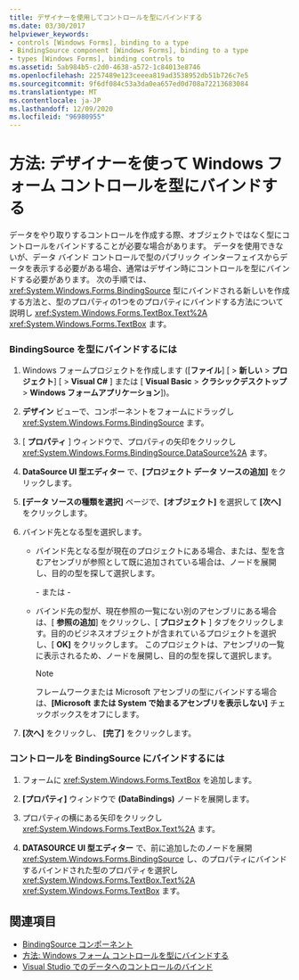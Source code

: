 ```yaml
---
title: デザイナーを使用してコントロールを型にバインドする
ms.date: 03/30/2017
helpviewer_keywords:
- controls [Windows Forms], binding to a type
- BindingSource component [Windows Forms], binding to a type
- types [Windows Forms], binding controls to
ms.assetid: 5ab984b5-c2d0-4638-a572-1c84013e8746
ms.openlocfilehash: 2257489e123ceeea819ad3538952db51b726c7e5
ms.sourcegitcommit: 9f6df084c53a3da0ea657ed0d708a72213683084
ms.translationtype: MT
ms.contentlocale: ja-JP
ms.lasthandoff: 12/09/2020
ms.locfileid: "96980955"
---
```

# <a name="how-to-bind-a-windows-forms-control-to-a-type-using-the-designer"></a>方法: デザイナーを使って Windows フォーム コントロールを型にバインドする

データをやり取りするコントロールを作成する際、オブジェクトではなく型にコントロールをバインドすることが必要な場合があります。 データを使用できないが、データ バインド コントロールで型のパブリック インターフェイスからデータを表示する必要がある場合、通常はデザイン時にコントロールを型にバインドする必要があります。 次の手順では、 <xref:System.Windows.Forms.BindingSource> 型にバインドされる新しいを作成する方法と、型のプロパティの1つをのプロパティにバインドする方法について説明し <xref:System.Windows.Forms.TextBox.Text%2A> <xref:System.Windows.Forms.TextBox> ます。

### <a name="to-bind-the-bindingsource-to-a-type"></a>BindingSource を型にバインドするには

1. Windows フォームプロジェクトを作成します ([**ファイル**] [  >  **新しい**  >  **プロジェクト**] [  >  **Visual C#** ] または [ **Visual Basic**  >  **クラシックデスクトップ**  >  **Windows フォームアプリケーション**])。

2. **デザイン** ビューで、コンポーネントをフォームにドラッグし <xref:System.Windows.Forms.BindingSource> ます。

3. [ **プロパティ** ] ウィンドウで、プロパティの矢印をクリックし <xref:System.Windows.Forms.BindingSource.DataSource%2A> ます。

4. **DataSource UI 型エディター** で、**[プロジェクト データ ソースの追加]** をクリックします。

5. **[データ ソースの種類を選択]** ページで、**[オブジェクト]** を選択して **[次へ]** をクリックします。

6. バインド先となる型を選択します。

    - バインド先となる型が現在のプロジェクトにある場合、または、型を含むアセンブリが参照として既に追加されている場合は、ノードを展開し、目的の型を探して選択します。

      \- または -

    - バインド先の型が、現在参照の一覧にない別のアセンブリにある場合は、[ **参照の追加**] をクリックし、[ **プロジェクト** ] タブをクリックします。目的のビジネスオブジェクトが含まれているプロジェクトを選択し、[ **OK]** をクリックします。 このプロジェクトは、アセンブリの一覧に表示されるため、ノードを展開し、目的の型を探して選択します。

      > [!NOTE]
      > フレームワークまたは Microsoft アセンブリの型にバインドする場合は、**[Microsoft または System で始まるアセンブリを表示しない]** チェックボックスをオフにします。

7. **[次へ]** をクリックし、 **[完了]** をクリックします。

### <a name="to-bind-the-control-to-the-bindingsource"></a>コントロールを BindingSource にバインドするには

1. フォームに <xref:System.Windows.Forms.TextBox> を追加します。

2. **[プロパティ]** ウィンドウで **(DataBindings)** ノードを展開します。

3. プロパティの横にある矢印をクリックし <xref:System.Windows.Forms.TextBox.Text%2A> ます。

4. **DATASOURCE UI 型エディター** で、前に追加したのノードを展開 <xref:System.Windows.Forms.BindingSource> し、のプロパティにバインドするバインドされた型のプロパティを選択し <xref:System.Windows.Forms.TextBox.Text%2A> <xref:System.Windows.Forms.TextBox> ます。

## <a name="see-also"></a>関連項目

- [BindingSource コンポーネント](bindingsource-component.md)
- [方法: Windows フォーム コントロールを型にバインドする](how-to-bind-a-windows-forms-control-to-a-type.md)
- [Visual Studio でのデータへのコントロールのバインド](/visualstudio/data-tools/bind-controls-to-data-in-visual-studio)
